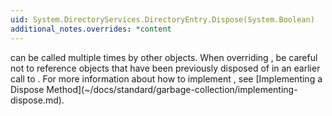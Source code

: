 ```yaml
---
uid: System.DirectoryServices.DirectoryEntry.Dispose(System.Boolean)
additional_notes.overrides: *content
---
```


<p>
      <xref href="System.ComponentModel.Component.Dispose"></xref> can be called multiple times by other objects. When overriding <xref href="System.DirectoryServices.DirectoryEntry.Dispose(System.Boolean)"></xref>, be careful not to reference objects that have been previously disposed of in an earlier call to <xref href="System.ComponentModel.Component.Dispose"></xref>. For more information about how to implement <xref href="System.ComponentModel.Component.Dispose"></xref>, see [Implementing a Dispose Method](~/docs/standard/garbage-collection/implementing-dispose.md).</p>


